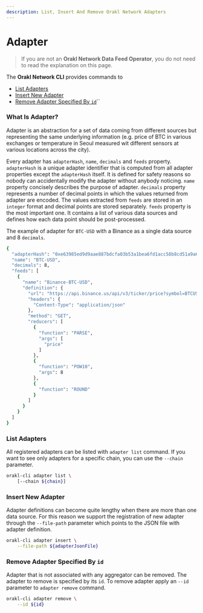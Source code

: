 ```yaml
---
description: List, Insert And Remove Orakl Network Adapters
---
```


# Adapter

> If you are not an **Orakl Network Data Feed Operator**, you do not need to read the explanation on this page.

The **Orakl Network CLI** provides commands to

* [List Adapters](adapter.md#list-adapters)
* [Insert New Adapter](adapter.md#add-new-adapter)
* [Remove Adapter Specified By `id`](adapter.md#remove-adapter-specified-by-id)``

### What Is Adapter?

Adapter is an abstraction for a set of data coming from different sources but representing the same underlying information (e.g. price of BTC in various exchanges or temperature in Seoul measured wit different sensors at various locations across the city).

Every adapter has `adapterHash`, `name`, `decimals` and `feeds` property. `adapterHash` is a unique adapter identifier that is computed from all adapter properties except the `adapterHash` itself. It is defined for safety reasons so nobody can accidentally modify the adapter without anybody noticing. `name` property concisely describes the purpose of adapter. `decimals` property represents a number of decimal points in which the values returned from adapter are encoded. The values extracted from `feeds` are stored in an `integer` format and decimal points are stored separately. `feeds` property is the most important one. It contains a list of various data sources and defines how each data point should be post-processed.

The example of adapter for `BTC-USD` with a Binance as a single data source and 8 `decimals`.

```sh
{
  "adapterHash": "0xe63985ed9d9aae887bdcfa03b53a1bea6fd1acc58b8cd51a9a69ede43eac6235",
  "name": "BTC-USD",
  "decimals": 8,
  "feeds": [
    {
      "name": "Binance-BTC-USD",
      "definition": {
        "url": "https://api.binance.us/api/v3/ticker/price?symbol=BTCUSD",
        "headers": {
          "Content-Type": "application/json"
        },
        "method": "GET",
        "reducers": [
          {
            "function": "PARSE",
            "args": [
              "price"
            ]
          },
          {
            "function": "POW10",
            "args": 8
          },
          {
            "function": "ROUND"
          }
        ]
      }
    }
  ]
}
```

### List Adapters

All registered adapters can be listed with `adapter list` command. If you want to see only adapters for a specific chain, you can use the `--chain` parameter.

```sh
orakl-cli adapter list \
    [--chain ${chain}]
```

### Insert New Adapter

Adapter definitions can become quite lengthy when there are more than one data source. For this reason we support the registration of new adapter through the `--file-path` parameter which points to the JSON file with adapter definition.

```sh
orakl-cli adapter insert \
    --file-path ${adapterJsonFile}
```

### Remove Adapter Specified By `id`

Adapter that is not associated with any aggregator can be removed. The adapter to remove is specified by its `id`. To remove adapter apply an `--id` parameter to `adapter remove` command.&#x20;

```sh
orakl-cli adapter remove \
    --id ${id}
```
